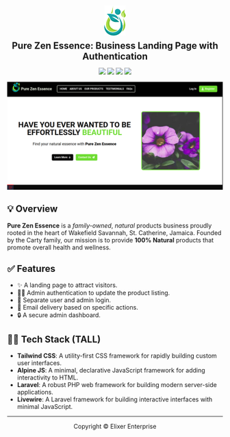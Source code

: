 <div align="center">
<a href="https://github.com/elixer-prince/pure-zen-essence" target="_blank">
<img src="./public/images/brand-icon.png" alt="Pure Zen Essence Icon" style="width: 50px;" />
</a>

<h2 style="margin-block:8px 0;">Pure Zen Essence: Business Landing Page with Authentication</h2>

[![](https://img.shields.io/badge/Tailwind_CSS-blue?style=for-the-badge&logo=tailwindcss&logoColor=white)](https://tailwindcss.com/)
[![](https://img.shields.io/badge/Alpine_JS-black?style=for-the-badge&logo=javascript&logoColor=white)](https://alpinejs.dev/)
[![](https://img.shields.io/badge/Laravel-red?style=for-the-badge&logo=laravel&logoColor=white)](https://laravel.com/)
[![](https://img.shields.io/badge/Livewire-hotpink?style=for-the-badge&logo=livewire&logoColor=white&textColor=white)](https://livewire.laravel.com/)

<img src="./public/images/landing-page-screenshot.png" alt="Landing Page Screenshot">
</div>

## 💡 Overview

**Pure Zen Essence** is a _family-owned_, _natural_ products business proudly rooted in the heart of Wakefield
Savannah, St. Catherine, Jamaica. Founded by the Carty family, our mission is to provide **100% Natural** products
that promote overall health and wellness.

## ✅ Features

- ✨ A landing page to attract visitors.
- 👮‍♂️ Admin authentication to update the product listing.
- 👥 Separate user and admin login.
- 📧 Email delivery based on specific actions.
- 🔒 A secure admin dashboard.

## 👩‍💻 Tech Stack (TALL)

- **Tailwind CSS**: A utility-first CSS framework for rapidly building custom user interfaces.
- **Alpine JS**: A minimal, declarative JavaScript framework for adding interactivity to HTML.
- **Laravel**: A robust PHP web framework for building modern server-side applications.
- **Livewire**: A Laravel framework for building interactive interfaces with minimal JavaScript.

---

<p align="center">Copyright &copy; Elixer Enterprise</p>
